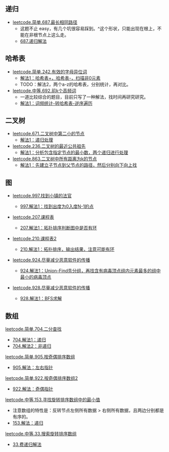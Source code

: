 


## 递归
- [leetcode.简单.687.最长相同路径](https://leetcode-cn.com/problems/longest-univalue-path/)
  - 这题不止 easy，有几个坑很容易踩到。^这个形状，只能出现在根上，不能在非根节点上这么走。
  - [687.递归解法](https://leetcode-cn.com/submissions/detail/17316117/)
  
## 哈希表
- [leetcode.简单.242.有效的字母异位词](https://leetcode-cn.com/problems/valid-anagram/submissions/)
  - [解法1：哈希表+，哈希表-，扫描非0元素](https://leetcode-cn.com/submissions/detail/17435198/)
  - TODO：解法2，两个a-z的哈希表，分别统计，再对比。
- [leetcode.中等.692.前k个高频词](https://leetcode-cn.com/problems/top-k-frequent-words/submissions/)
  - 一道比较综合的题目，目前只写了一种解法，找时间再研究研究。
  - [解法1：词频统计-转哈希表-逆序遍历](https://leetcode-cn.com/submissions/detail/17446707/)
 
## 二叉树
- [leetcode.671.二叉树中第二小的节点](https://leetcode-cn.com/problems/second-minimum-node-in-a-binary-tree/)
  - [解法1：递归处理](https://leetcode-cn.com/submissions/detail/17853765/)
- [leetcode.236.二叉树的最近公共祖先](https://leetcode-cn.com/problems/lowest-common-ancestor-of-a-binary-tree/)
  - [解法1：分析包含指定节点的最小数，两个递归进行处理](https://leetcode-cn.com/submissions/detail/17855737/)
- [leetcode.863.二叉树中所有距离为k的节点](https://leetcode-cn.com/problems/all-nodes-distance-k-in-binary-tree/)
  - [解法1：先建立子节点到父节点的路径，然后分别向下向上找](https://leetcode-cn.com/submissions/detail/17888013/)


## 图
- [leetcode.997.找到小镇的法官](https://leetcode-cn.com/problems/find-the-town-judge/)
  - [997.解法1：找到出度为0入度N-1的点](https://leetcode-cn.com/submissions/detail/18093142/)

- [leetcode.207.课程表](https://leetcode-cn.com/problems/course-schedule/)
  - [207.解法1：拓扑排序判断图中是否有环](https://leetcode-cn.com/submissions/detail/18095289/)

- [leetcode.210.课程表2](https://leetcode-cn.com/problems/course-schedule-ii/)
  - [210.解法1：拓扑排序，输出结果，注意可能有环](https://leetcode-cn.com/submissions/detail/18095856/)

- [leetcode.924.尽量减少恶意软件的传播](https://leetcode-cn.com/problems/minimize-malware-spread/submissions/)
  - [924.解法1：Union-Find先分组，再找含有病毒顶点组内元素最多的组中最小的病毒顶点](https://leetcode-cn.com/submissions/detail/18106098/)

- [leetcode.928.尽量减少恶意软件的传播](https://leetcode-cn.com/problems/minimize-malware-spread-ii/)
  - [928.解法1：BFS求解](https://leetcode-cn.com/submissions/detail/18149933/)



## 数组

[leetcode.简单.704.二分查找](https://leetcode-cn.com/problems/binary-search/)
- [704.解法1：递归](https://leetcode-cn.com/submissions/detail/17371972/)
- [704.解法2：非递归](https://leetcode-cn.com/submissions/detail/17372708/)


[leetcode.简单.905.按奇偶排序数组](https://leetcode-cn.com/problems/sort-array-by-parity/)
- [905.解法：左右指针](https://leetcode-cn.com/submissions/detail/17202445/)


[leetcpde.简单.922.按奇偶排序数组2](https://leetcode-cn.com/problems/sort-array-by-parity-ii/)
- [922.解法：奇偶指针](https://leetcode-cn.com/problems/sort-array-by-parity-ii/submissions/)


[leetcode.中等.153.寻找旋转排序数组中的最小值](https://leetcode-cn.com/problems/find-minimum-in-rotated-sorted-array/submissions/)
- 注意数组的特性是：反转节点左侧所有数据 > 右侧所有数据，且两边分别都是有序的。
- [153.解法：递归](https://leetcode-cn.com/submissions/detail/17376182/)


[leetcode.中等.33.搜索旋转排序数组](https://leetcode-cn.com/problems/search-in-rotated-sorted-array/description/)
- [33.费递归解法](https://leetcode-cn.com/submissions/detail/17259815/)


